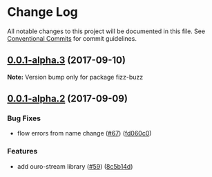 # Change Log

All notable changes to this project will be documented in this file.
See [Conventional Commits](https://conventionalcommits.org) for commit guidelines.

<a name="0.0.1-alpha.3"></a>
## [0.0.1-alpha.3](https://github.com/zacharygolba/iter.js/compare/v0.0.1-alpha.2...v0.0.1-alpha.3) (2017-09-10)




**Note:** Version bump only for package fizz-buzz

<a name="0.0.1-alpha.2"></a>
## [0.0.1-alpha.2](https://github.com/zacharygolba/iter.js/compare/v0.0.1-alpha.1...v0.0.1-alpha.2) (2017-09-09)


### Bug Fixes

* flow errors from name change ([#67](https://github.com/zacharygolba/iter.js/issues/67)) ([fd060c0](https://github.com/zacharygolba/iter.js/commit/fd060c0))


### Features

* add ouro-stream library ([#59](https://github.com/zacharygolba/iter.js/issues/59)) ([8c5b14d](https://github.com/zacharygolba/iter.js/commit/8c5b14d))
